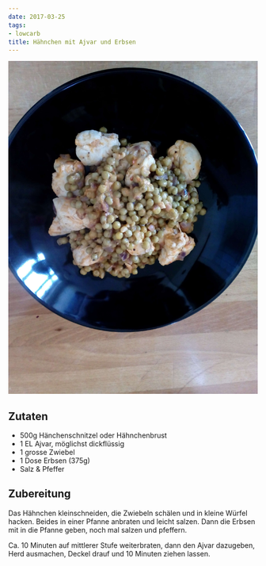 ```yaml
---
date: 2017-03-25
tags:
- lowcarb
title: Hähnchen mit Ajvar und Erbsen
---
```


![](/img/Haehnchen-mit-Ajvar-und-Erbsen.jpg)

## Zutaten
- 500g Hänchenschnitzel oder Hähnchenbrust
- 1 EL Ajvar, möglichst dickflüssig
- 1 grosse Zwiebel
- 1 Dose Erbsen (375g)
- Salz & Pfeffer

## Zubereitung
Das Hähnchen kleinschneiden, die Zwiebeln schälen und in kleine Würfel hacken. Beides in einer Pfanne anbraten und leicht salzen. Dann die Erbsen mit in die Pfanne geben, noch mal salzen und pfeffern.

Ca. 10 Minuten auf mittlerer Stufe weiterbraten, dann den Ajvar dazugeben, Herd ausmachen, Deckel drauf und 10 Minuten ziehen lassen.
